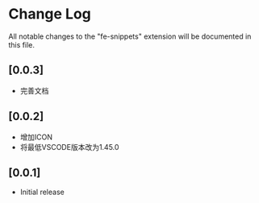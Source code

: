# Change Log

All notable changes to the "fe-snippets" extension will be documented in this file.

## [0.0.3]

- 完善文档
## [0.0.2]

- 增加ICON
- 将最低VSCODE版本改为1.45.0

## [0.0.1]

- Initial release